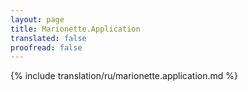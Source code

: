 ```yaml
---
layout: page
title: Marionette.Application
translated: false
proofread: false
---
```


{% include translation/ru/marionette.application.md %}
